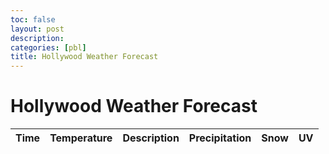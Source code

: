 ```yaml
---
toc: false
layout: post
description: 
categories: [pbl]
title: Hollywood Weather Forecast
---
```

# Hollywood Weather Forecast
<!-- HTML table fragment for page -->
<table>
  <thead>
  <tr>
    <th>Time</th>
    <th>Temperature</th>
    <th>Description</th>
    <th>Precipitation</th>
    <th>Snow</th>
    <th>UV</th>
  </tr>
  </thead>
  <tbody id="result">
    <!-- javascript generated data -->
  </tbody>
</table>

<!-- Script is layed out in a sequence (without a function) and will execute when page is loaded -->
<script>

  // prepare HTML defined "result" container for new output
  const resultContainer = document.getElementById("result");

  // prepare fetch urls
  const get_url = "https://juicevrld.nighthawkcoding.ml/starters/weather/daily";

  // prepare fetch GET options
  const options = {
    method: 'GET', // *GET, POST, PUT, DELETE, etc.
    mode: 'cors', // no-cors, *cors, same-origin
    cache: 'default', // *default, no-cache, reload, force-cache, only-if-cached
    credentials: 'same-origin', // include, same-origin, omit
    headers: {
      'Content-Type': 'application/json'
      // 'Content-Type': 'application/x-www-form-urlencoded',
    },
  };

  // fetch the API
  fetch(get_url, options)
    // response is a RESTful "promise" on any successful fetch
    .then(response => {
      // check for response errors
      if (response.status !== 200) {
          error('GET API response failure: ' + response.status);
          return;
      }
      // valid response will have JSON data
      response.json().then(data => {
          console.log(data);
          for (const row of data.data) {
            // make "tr element" for each "row of data"
            const tr = document.createElement("tr");
            
            // td for time cell
            const time = document.createElement("td");
            time.innerHTML = row.datetime;  // add fetched data to innerHTML
            
            const temp = document.createElement("td");
            temp.innerHTML = row.temp;

            const description = document.createElement("td");
            description.innerHTML = row.weather.description;

            const precip = document.createElement("td");
            precip.innerHTML = row.precip;

            const snow = document.createElement("td");
            snow.innerHTML = row.snow;

            const uv = document.createElement("td");
            uv.innerHTML = row.uv;
             
            // this builds ALL td's (cells) into tr (row) element
            tr.appendChild(time);

            // this adds all the tr (row) work above to the HTML "result" container
            resultContainer.appendChild(tr);
          }
      })
  })
  // catch fetch errors (ie Nginx ACCESS to server blocked)
  .catch(err => {
    error(err + " " + get_url);
  });

  // Something went wrong with actions or responses
  function error(err) {
    // log as Error in console
    console.error(err);
    // append error to resultContainer
    const tr = document.createElement("tr");
    const td = document.createElement("td");
    td.innerHTML = err;
    tr.appendChild(td);
    resultContainer.appendChild(tr);
  }
</script>
